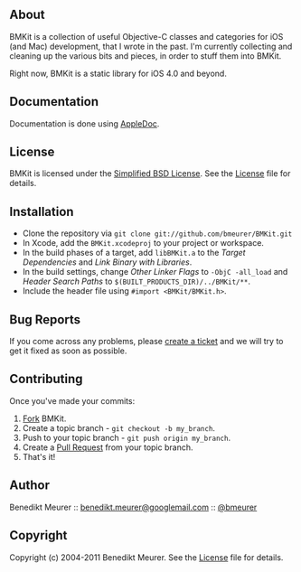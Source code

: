 About
-----

BMKit is a collection of useful Objective-C classes and categories for iOS (and Mac) development, that I wrote in the past. I'm currently collecting and cleaning up the various bits and pieces, in order to stuff them into BMKit.

Right now, BMKit is a static library for iOS 4.0 and beyond.


Documentation
-------------

Documentation is done using [AppleDoc](http://github.com/tomaz/appledoc).


License
-------

BMKit is licensed under the [Simplified BSD License](http://en.wikipedia.org/wiki/BSD_license).
See the [License](http://github.com/bmeurer/BMKit/blob/master/LICENSE) file for details.


Installation
------------

* Clone the repository via `git clone git://github.com/bmeurer/BMKit.git`
* In Xcode, add the `BMKit.xcodeproj` to your project or workspace.
* In the build phases of a target, add `libBMKit.a` to the _Target Dependencies_ and _Link Binary with Libraries_.
* In the build settings, change _Other Linker Flags_ to `-ObjC -all_load` and _Header Search Paths_ to `$(BUILT_PRODUCTS_DIR)/../BMKit/**`.
* Include the header file using `#import <BMKit/BMKit.h>`.


Bug Reports
-----------

If you come across any problems, please [create a ticket](http://github.com/bmeurer/BMKit/issues) and we will try to get it fixed as soon as possible.


Contributing
------------

Once you've made your commits:

1. [Fork](http://help.github.com/fork-a-repo/ "Fork a repo") BMKit.
2. Create a topic branch - `git checkout -b my_branch`.
3. Push to your topic branch - `git push origin my_branch`.
4. Create a [Pull Request](http://help.github.com/pull-requests/ "Send pull requests") from your topic branch.
5. That's it!


Author
------

Benedikt Meurer :: benedikt.meurer@googlemail.com :: [@bmeurer](http://twitter.com/bmeurer)


Copyright
---------

Copyright (c) 2004-2011 Benedikt Meurer. See the [License](http://github.com/bmeurer/BMKit/blob/master/LICENSE) file for details.

